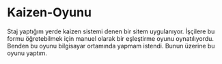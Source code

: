 # Kaizen-Oyunu
Staj yaptığım yerde kaizen sistemi denen bir sitem uygulanıyor. İşçilere bu formu öğretebilmek için manuel olarak bir eşleştirme oyunu oynatılıyordu. Benden bu oyunu bilgisayar ortamında yapmam istendi. Bunun üzerine bu oyunu yaptım.
